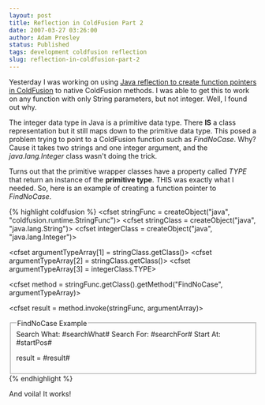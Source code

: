 ```yaml
---
layout: post
title: Reflection in ColdFusion Part 2
date: 2007-03-27 03:26:00
author: Adam Presley
status: Published
tags: development coldfusion reflection
slug: reflection-in-coldfusion-part-2
---
```


Yesterday I was working on using [Java reflection to create function
pointers in ColdFusion](http://blog.adampresley.com/2007/03/27/reflection-in-coldfusion/) to native ColdFusion methods. I was able to
get this to work on any function with only String parameters, but not
integer. Well, I found out why.  
  
The integer data type in Java is a primitive data type. There **IS** a
class representation but it still maps down to the primitive data type.
This posed a problem trying to point to a ColdFusion function such as
*FindNoCase*. Why? Cause it takes two strings and one integer argument,
and the *java.lang.Integer* class wasn't doing the trick.  
  
Turns out that the primitive wrapper classes have a property called
*TYPE* that return an instance of the **primitive type**. THIS was
exactly what I needed. So, here is an example of creating a function
pointer to *FindNoCase*.  
  
{% highlight coldfusion %}
<cfset stringFunc = createObject("java", "coldfusion.runtime.StringFunc")>
<cfset stringClass = createObject("java", "java.lang.String")>
<cfset integerClass = createObject("java", "java.lang.Integer")>

<!--- Setup the argument types --->
<cfset argumentTypeArray[1] = stringClass.getClass()>
<cfset argumentTypeArray[2] = stringClass.getClass()>
<cfset argumentTypeArray[3] = integerClass.TYPE>

<cfset method = stringFunc.getClass().getMethod("FindNoCase", argumentTypeArray)>

<!--- Call the function. We must pass arguments as an array of objects. --->
<cfset searchWhat = "This is a test.">
<cfset searchFor = "is">
<cfset startPos = 0>

<cfset argumentArray = arrayNew(1)>
<cfset argumentArray[1] = searchFor>
<cfset argumentArray[2] = searchWhat>
<cfset argumentArray[3] = javaCast("int", startPos)>

<!--- Invoke the function, and show some results --->
<cfset result = method.invoke(stringFunc, argumentArray)>

<cfoutput>

<fieldset>

<legend>FindNoCase Example</legend>
Search What: #searchWhat#
Search For: #searchFor#
Start At: #startPos#

result = #result#
</fieldset>


</cfoutput>
{% endhighlight %}

And voila! It works!
